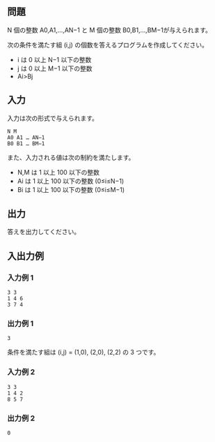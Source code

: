 ## 問題

N 個の整数 A0​,A1​,…,AN−1​ と M 個の整数 B0​,B1​,…,BM−1​ が与えられます。

次の条件を満たす組 (i,j) の個数を答えるプログラムを作成してください。

- i は 0 以上 N−1 以下の整数
- j は 0 以上 M−1 以下の整数
- Ai​>Bj​

## 入力

入力は次の形式で与えられます。

```text
N M
A0 A1 … AN−1
B0 B1 … BM−1​
```

また、入力される値は次の制約を満たします。

- N,M は 1 以上 100 以下の整数
- Ai​ は 1 以上 100 以下の整数 (0≤i≤N−1)
- Bi​ は 1 以上 100 以下の整数 (0≤i≤M−1)

## 出力

答えを出力してください。

## 入出力例

### 入力例 1

```text
3 3
1 4 6
3 7 4
```

### 出力例 1

```text
3
```

条件を満たす組は (i,j) = (1,0), (2,0), (2,2) の 3 つです。

### 入力例 2

```text
3 3
1 4 2
8 5 7
```

### 出力例 2

```text
0
```
